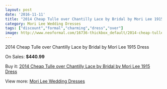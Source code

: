 ```yaml
---
layout: post
date: '2016-11-11'
title: "2014 Cheap Tulle over Chantilly Lace by Bridal by Mori Lee 1915 Dress"
category: Mori Lee Wedding Dresses
tags: ["discount","formal","charming","dress","over"]
image: http://www.neoformal.com/16736-thickbox_default/2014-cheap-tulle-over-chantilly-lace-by-bridal-by-mori-lee-1915-dress.jpg
---
```

2014 Cheap Tulle over Chantilly Lace by Bridal by Mori Lee 1915 Dress

On Sales: **$440.99**
<a href="https://www.neoformal.com/en/mori-lee-wedding-dresses-2014/5542-2014-cheap-tulle-over-chantilly-lace-by-bridal-by-mori-lee-1915-dress.html"><amp-img layout="responsive" width="600" height="600" src="//www.neoformal.com/16736-thickbox_default/2014-cheap-tulle-over-chantilly-lace-by-bridal-by-mori-lee-1915-dress.jpg" alt="2014 Cheap Tulle over Chantilly Lace by Bridal by Mori Lee 1915 Dress 0" /></a>
<a href="https://www.neoformal.com/en/mori-lee-wedding-dresses-2014/5542-2014-cheap-tulle-over-chantilly-lace-by-bridal-by-mori-lee-1915-dress.html"><amp-img layout="responsive" width="600" height="600" src="//www.neoformal.com/16737-thickbox_default/2014-cheap-tulle-over-chantilly-lace-by-bridal-by-mori-lee-1915-dress.jpg" alt="2014 Cheap Tulle over Chantilly Lace by Bridal by Mori Lee 1915 Dress 1" /></a>
<a href="https://www.neoformal.com/en/mori-lee-wedding-dresses-2014/5542-2014-cheap-tulle-over-chantilly-lace-by-bridal-by-mori-lee-1915-dress.html"><amp-img layout="responsive" width="600" height="600" src="//www.neoformal.com/16738-thickbox_default/2014-cheap-tulle-over-chantilly-lace-by-bridal-by-mori-lee-1915-dress.jpg" alt="2014 Cheap Tulle over Chantilly Lace by Bridal by Mori Lee 1915 Dress 2" /></a>
<a href="https://www.neoformal.com/en/mori-lee-wedding-dresses-2014/5542-2014-cheap-tulle-over-chantilly-lace-by-bridal-by-mori-lee-1915-dress.html"><amp-img layout="responsive" width="600" height="600" src="//www.neoformal.com/16739-thickbox_default/2014-cheap-tulle-over-chantilly-lace-by-bridal-by-mori-lee-1915-dress.jpg" alt="2014 Cheap Tulle over Chantilly Lace by Bridal by Mori Lee 1915 Dress 3" /></a>

Buy it: [2014 Cheap Tulle over Chantilly Lace by Bridal by Mori Lee 1915 Dress](https://www.neoformal.com/en/mori-lee-wedding-dresses-2014/5542-2014-cheap-tulle-over-chantilly-lace-by-bridal-by-mori-lee-1915-dress.html "2014 Cheap Tulle over Chantilly Lace by Bridal by Mori Lee 1915 Dress")

View more: [Mori Lee Wedding Dresses](https://www.neoformal.com/en/67-mori-lee-wedding-dresses-2014 "Mori Lee Wedding Dresses")
